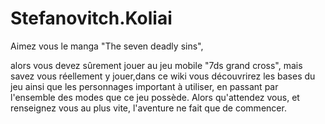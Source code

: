 # Stefanovitch.Koliai
Aimez vous le manga "The seven deadly sins",

alors vous devez sûrement jouer au jeu mobile "7ds grand cross", mais savez vous réellement y jouer,dans ce wiki vous découvrirez les bases du jeu ainsi que les personnages important à utiliser, en passant par l'ensemble des modes que ce jeu possède.
Alors qu'attendez vous, et renseignez vous au plus vite,
l'aventure ne fait que de commencer.

